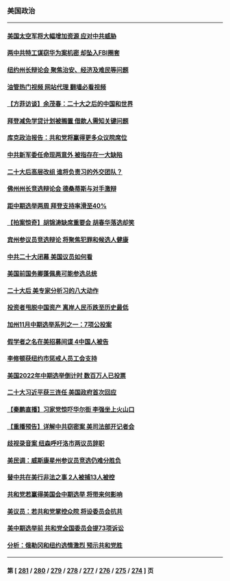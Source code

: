 ### 美国政治
---
#### [美国太空军将大幅增加资源 应对中共威胁](../../pages/ncid1078159/n13853146.md?10262045) 
#### [两中共特工谋窃华为案机密 却坠入FBI圈套](../../pages/ncid1078159/n13852895.md?10262045) 
#### [纽约州长辩论会 聚焦治安、经济及难民等问题](../../pages/ncid1078159/n13852910.md?10262045) 
#### [油管热门视频 网站代理 翻墙必看视频](http://132.145.103.77:81/youtube.html?10262045)
#### [【方菲访谈】余茂春：二十大之后的中国和世界](../../pages/ncid1078159/n13852740.md?10262045) 
#### [拜登减免学贷计划被搁置 借款人需知关键问题](../../pages/ncid1078159/n13852793.md?10262045) 
#### [库克政治报告：共和党将赢得更多众议院席位](../../pages/ncid1078159/n13852751.md?10262045) 
#### [中共新军委任命现两意外 被指存在一大缺陷](../../pages/ncid1078159/n13852629.md?10262045) 
#### [二十大后高层改组 谁将负责习的外交团队？](../../pages/ncid1078159/n13852729.md?10262045) 
#### [佛州州长竞选辩论会 德桑蒂斯与对手激辩](../../pages/ncid1078159/n13852677.md?10262045) 
#### [距中期选举两周 拜登支持率滑至40%](../../pages/ncid1078159/n13852711.md?10262045) 
#### [【拍案惊奇】胡锦涛缺席重要会 胡春华落选却笑](../../pages/ncid1078159/n13852619.md?10262045) 
#### [宾州参议员竞选辩论 将聚焦犯罪和候选人健康](../../pages/ncid1078159/n13852615.md?10262045) 
#### [中共二十大闭幕 美国议员如何看](../../pages/ncid1078159/n13852701.md?10262045) 
#### [美国前国务卿蓬佩奥可能参选总统](../../pages/ncid1078159/n13851231.md?10262045) 
#### [二十大后 美专家分析习的八大动作](../../pages/ncid1078159/n13852651.md?10262045) 
#### [投资者甩脱中国资产 离岸人民币跌至历史最低](../../pages/ncid1078159/n13852379.md?10262045) 
#### [加州11月中期选举系列之一：7项公投案](../../pages/ncid1078159/n13852299.md?10262045) 
#### [假学者之名在美招募间谍 4中国人被告](../../pages/ncid1078159/n13852218.md?10262045) 
#### [李修顿获纽约市惩戒人员工会支持](../../pages/ncid1078159/n13852242.md?10262045) 
#### [美国2022年中期选举倒计时 数百万人已投票](../../pages/ncid1078159/n13852174.md?10262045) 
#### [二十大习近平获三连任 美国政府首次回应](../../pages/ncid1078159/n13852054.md?10262045) 
#### [【秦鹏直播】习家党惊吓华尔街 李强坐上火山口](../../pages/ncid1078159/n13852079.md?10262045) 
#### [【重播预告】详解中共窃密案 美司法部开记者会](../../pages/ncid1078159/n13852027.md?10262045) 
#### [歧视录音案 纽森呼吁洛市两议员辞职](../../pages/ncid1078159/n13852108.md?10262045) 
#### [美民调：威斯康星州参议员竞选仍难分胜负](../../pages/ncid1078159/n13851998.md?10262045) 
#### [替中共在美行非法之事 2人被捕13人被控](../../pages/ncid1078159/n13852041.md?10262045) 
#### [共和党若赢得美国会中期选举 将带来何影响](../../pages/ncid1078159/n13851981.md?10262045) 
#### [美议员：若共和党掌控众院 将设委员会抗共](../../pages/ncid1078159/n13851884.md?10262045) 
#### [美中期选举前 共和党全国委员会提73项诉讼](../../pages/ncid1078159/n13851878.md?10262045) 
#### [分析：俄勒冈和纽约选情激烈 预示共和党胜](../../pages/ncid1078159/n13851805.md?10262045) 

---
#### 第 [ [281](./281.md?10262045) / [280](./280.md?10262045) / [279](./279.md?10262045) / [278](./278.md?10262045) / [277](./277.md?10262045) / [276](./276.md?10262045) / [275](./275.md?10262045) / [274](./274.md?10262045) ] 页
